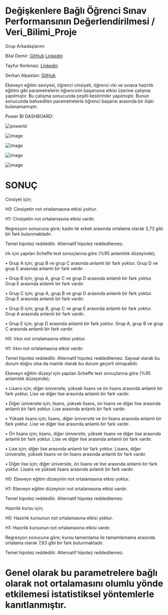 # Değişkenlere Bağlı Öğrenci Sınav Performansının Değerlendirilmesi / Veri_Bilimi_Proje

Grup Arkadaşlarım:

Bilal Demir: <a href="https://github.com/enteresanlikk">GitHub</a> <a href="https://www.linkedin.com/in/bilaldmr/">Linkedin</a>

Tayfur Korkmaz: <a href="https://www.linkedin.com/in/tayfur-korkmaz-profil/">Linkedin</a>

Serkan Alpaslan: <a href="https://github.com/SerkanAlpaslan">GitHub</a>



Ebeveyn eğitim seviyesi, öğrenci cinsiyeti, öğrenci ırkı ve sınava hazırlık eğitimi gibi parametrelerin öğrencinin başarısına etkisi üzerine çalışma yapılmıştır. Bu çalışma sonucunda çeşitli kestirimler yapılmıştır. Bunun sonucunda bahsedilen parametrelerle öğrenci başarısı arasında bir ilişki bulanamamıştır.

Power BI DASHBOARD:

![powerbi](https://user-images.githubusercontent.com/91004987/170045074-4f202476-b3e6-4098-9837-cbf6c14f8fee.JPG)

![image](https://user-images.githubusercontent.com/91004987/168850287-800a3867-8b6d-404c-9b34-d4b7fbbf161e.png)

![image](https://user-images.githubusercontent.com/91004987/168850332-b46c4d68-3e6f-4013-9f92-cca06d6ed3c9.png)

![image](https://user-images.githubusercontent.com/91004987/168850363-5c76e9fb-d537-4d58-91f7-d99635fcf672.png)

![image](https://user-images.githubusercontent.com/91004987/168850388-59a3510d-a8d5-4f8b-bf1f-c95ecf2af469.png)


# SONUÇ

Cinsiyet için;

H0: Cinsiyetin not ortalamasına etkisi yoktur.

H1: Cinsiyetin not ortalamasına etkisi vardır.

Regresyon sonucuna göre; kadın ile erkek arasında ortalama olarak 3,73 gibi bir fark bulunmaktadır.

Temel hipotez reddedilir. Alternatif hipotez reddedilemez.

Irk için yapılan Scheffe test sonuçlarına göre (%95 anlamlılık düzeyinde);

•	Grup A için; grup B ve grup C arasında anlamlı bir fark yoktur. Grup D ve grup E arasında anlamlı bir fark vardır.

•	Grup B için; grup A, grup C ve grup D arasında anlamlı bir fark yoktur. Grup E arasında anlamlı bir fark vardır.

•	Grup C için; grup A, grup B ve grup D arasında anlamlı bir fark yoktur. Grup E arasında anlamlı bir fark vardır.

•	Grup D için; grup B, grup C ve grup E arasında anlamlı bir fark yoktur. Grup A arasında anlamlı bir fark vardır.

•	Grup E için; grup D arasında anlamlı bir fark yoktur. Grup A, grup B ve grup C arasında anlamlı bir fark vardır.

H0: Irkın not ortalamasına etkisi yoktur.

H1: Irkın not ortalamasına etkisi vardır.

Temel hipotez reddedilir. Alternatif hipotez reddedilemez. Sayısal olarak bu durum doğru olsa da mantık olarak bu durum geçerli olmayabilir.

Ebeveyn eğitim düzeyi için yapılan Scheffe test sonuçlarına göre (%95 anlamlılık düzeyinde);

•	Lisans için; diğer üniversite, yüksek lisans ve ön lisans arasında anlamlı bir fark yoktur. Lise ve diğer lise arasında anlamlı bir fark vardır.

•	Diğer üniversite için; lisans, yüksek lisans, ön lisans ve diğer lise arasında anlamlı bir fark yoktur. Lise arasında anlamlı bir fark vardır.

•	Yüksek lisans için; lisans, diğer üniversite ve ön lisans arasında anlamlı bir fark yoktur. Lise ve diğer lise arasında anlamlı bir fark vardır.

•	Ön lisans için; lisans, diğer üniversite, yüksek lisans ve diğer lise arasında anlamlı bir fark yoktur. Lise ve diğer lise arasında anlamlı bir fark vardır.

•	Lise için; diğer lise arasında anlamlı bir fark yoktur. Lisans, diğer üniversite, yüksek lisans ve ön lisans arasında anlamlı bir fark vardır.

•	Diğer lise için; diğer üniversite, ön lisans ve lise arasında anlamlı bir fark yoktur. Lisans ve yüksek lisans arasında anlamlı bir fark vardır.


H0: Ebeveyn eğitim düzeyinin not ortalamasına etkisi yoktur.

H1: Ebeveyn eğitim düzeyinin not ortalamasına etkisi vardır.

Temel hipotez reddedilir. Alternatif hipotez reddedilemez.

Hazırlık kursu için;

H0: Hazırlık kursunun not ortalamasına etkisi yoktur.

H1: Hazırlık kursunun not ortalamasına etkisi vardır.

Regresyon sonucuna göre; kursu tamamlama ile tamamlamama arasında ortalama olarak 7,63 gibi bir fark bulunmaktadır.

Temel hipotez reddedilir. Alternatif hipotez reddedilemez.

# Genel olarak bu parametrelere bağlı olarak not ortalamasını olumlu yönde etkilemesi istatistiksel yöntemlerle kanıtlanmıştır.
